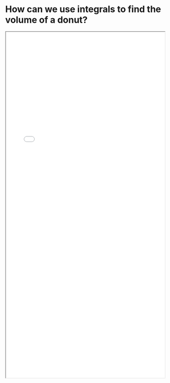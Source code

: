 # How can we use integrals to find the volume of a donut?


<!--more-->

<iframe src="/pdf/volume_torus.pdf" height="1100px" width="100%"></iframe>



<!-- ## Credit: -->

